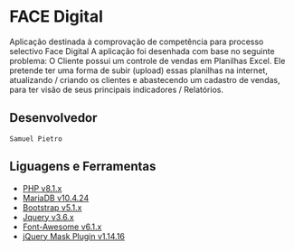 # FACE Digital

Aplicação destinada à comprovação de competência para processo selectivo Face Digital
A aplicação foi desenhada com base no seguinte problema:
    O Cliente possui um controle de vendas em Planilhas Excel. Ele pretende ter uma forma de subir (upload) essas planilhas na internet, atualizando / criando os clientes e abastecendo um cadastro de vendas, para ter visão de seus principais indicadores / Relatórios. 

    



## Desenvolvedor

    Samuel Pietro
    



## Liguagens e Ferramentas

 - [PHP v8.1.x](https://www.php.net/releases/8.1/en.php)
 - [MariaDB v10.4.24](https://mariadb.com/kb/en/mariadb-10424-release-notes/)
 - [Bootstrap v5.1.x](https://getbootstrap.com/docs/5.1/getting-started/introduction/)
 - [Jquery v3.6.x](https://blog.jquery.com/2021/03/02/jquery-3-6-0-released/)
 - [Font-Awesome v6.1.x](https://fontawesome.com/v6/docs/changelog/)
 - [jQuery Mask Plugin v1.14.16](https://igorescobar.github.io/jQuery-Mask-Plugin/)


